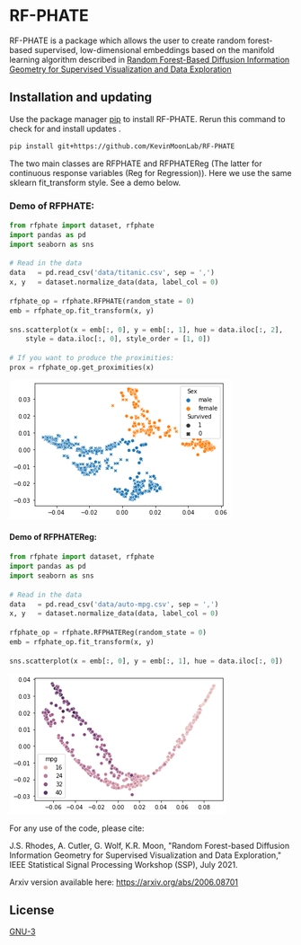 # RF-PHATE

RF-PHATE is a package which allows the user to create random forest-based supervised, low-dimensional embeddings based on the 
manifold learning algorithm described in 
[Random Forest-Based Diffusion Information Geometry for Supervised Visualization and Data Exploration](https://ieeexplore.ieee.org/document/9513749)

## Installation and updating
Use the package manager [pip](https://pip.pypa.io/en/stable/) to install RF-PHATE.
Rerun this command to check for and install  updates .
```bash
pip install git+https://github.com/KevinMoonLab/RF-PHATE
```

The two main classes are RFPHATE and RFPHATEReg (The latter for continuous response variables (Reg for Regression)).
Here we use the same sklearn fit_transform style. See a demo below.

### Demo of RFPHATE:
```python
from rfphate import dataset, rfphate
import pandas as pd
import seaborn as sns

# Read in the data
data   = pd.read_csv('data/titanic.csv', sep = ',')
x, y   = dataset.normalize_data(data, label_col = 0)

rfphate_op = rfphate.RFPHATE(random_state = 0)
emb = rfphate_op.fit_transform(x, y)

sns.scatterplot(x = emb[:, 0], y = emb[:, 1], hue = data.iloc[:, 2],
    style = data.iloc[:, 0], style_order = [1, 0])

# If you want to produce the proximities:
prox = rfphate_op.get_proximities(x)
```
![](images/titanic-sex.png)


#### Demo of RFPHATEReg:
```python
from rfphate import dataset, rfphate
import pandas as pd
import seaborn as sns

# Read in the data
data   = pd.read_csv('data/auto-mpg.csv', sep = ',')
x, y   = dataset.normalize_data(data, label_col = 0)

rfphate_op = rfphate.RFPHATEReg(random_state = 0)
emb = rfphate_op.fit_transform(x, y)

sns.scatterplot(x = emb[:, 0], y = emb[:, 1], hue = data.iloc[:, 0])
```
![](images/auto-mpg.png)

For any use of the code, please cite:

J.S. Rhodes, A. Cutler, G. Wolf, K.R. Moon, "Random Forest-based Diffusion Information Geometry for Supervised Visualization and Data Exploration," IEEE Statistical Signal Processing Workshop (SSP), July 2021.

Arxiv version available here: https://arxiv.org/abs/2006.08701

## License
[GNU-3](https://www.gnu.org/licenses/gpl-3.0.en.html)
